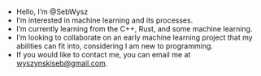 - Hello, I’m @SebWysz
- I’m interested in machine learning and its processes.
- I’m currently learning from the C++, Rust, and some machine learning.
- I’m looking to collaborate on an early machine learning project that my abilities can fit into, considering I am new to programming.
- If you would like to contact me, you can email me at wyszynskiseb@gmail.com.

<!---
SebWysz/SebWysz is a ✨ special ✨ repository because its `README.md` (this file) appears on your GitHub profile.
You can click the Preview link to take a look at your changes.
--->
